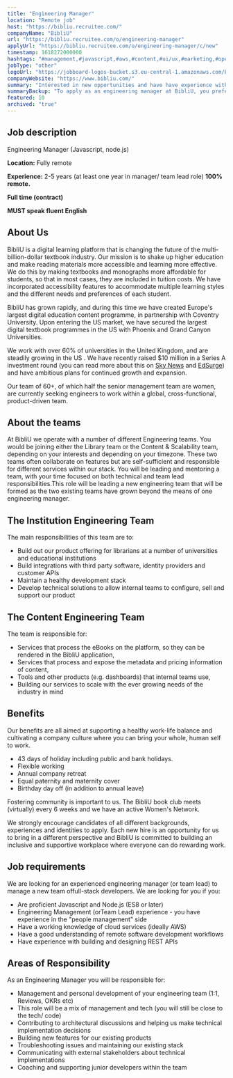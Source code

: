 ```yaml
---
title: "Engineering Manager"
location: "Remote job"
host: "https://bibliu.recruitee.com/"
companyName: "BibliU"
url: "https://bibliu.recruitee.com/o/engineering-manager"
applyUrl: "https://bibliu.recruitee.com/o/engineering-manager/c/new"
timestamp: 1618272000000
hashtags: "#management,#javascript,#aws,#content,#ui/ux,#marketing,#operations,#rest,#English"
jobType: "other"
logoUrl: "https://jobboard-logos-bucket.s3.eu-central-1.amazonaws.com/bibliu"
companyWebsite: "https://www.bibliu.com/"
summary: "Interested in new opportunities and have have experience with building and designing REST APIs? BibliU has a job opening for an Engineering Manager."
summaryBackup: "To apply as an engineering manager at BibliU, you preferably need to have some knowledge of: #management, #javascript, #content."
featured: 10
archived: "true"
---
```


## Job description

Engineering Manager (Javascript, node.js)

**Location:** Fully remote

**Experience:** 2-5 years (at least one year in manager/ team lead role) **100% remote.**

**Full time (contract)**

**MUST speak fluent English**

## About Us

BibliU is a digital learning platform that is changing the future of the multi-billion-dollar textbook industry. Our mission is to shake up higher education and make reading materials more accessible and learning more effective. We do this by making textbooks and monographs more affordable for students, so that in most cases, they are included in tuition costs. We have incorporated accessibility features to accommodate multiple learning styles and the different needs and preferences of each student.

BibliU has grown rapidly, and during this time we have created Europe's largest digital education content programme, in partnership with Coventry University. Upon entering the US market, we have secured the largest digital textbook programmes in the US with Phoenix and Grand Canyon Universities.

We work with over 60% of universities in the United Kingdom, and are steadily growing in the US . We have recently raised $10 million in a Series A investment round (you can read more about this on [Sky News](https://news.sky.com/story/innovation-agency-nesta-backs-uk-edtech-start-up-bibliu-11974089) and [EdSurge](https://www.edsurge.com/news/2020-04-17-bibliu-raises-10-million-to-scale-online-textbooks)) and have ambitious plans for continued growth and expansion.

Our team of 60+, of which half the senior management team are women, are currently seeking engineers to work within a global, cross-functional, product-driven team.

## About the teams

At BibliU we operate with a number of different Engineering teams. You would be joining either the Library team or the Content & Scalability team, depending on your interests and depending on your timezone. These two teams often collaborate on features but are self-sufficient and responsible for different services within our stack. You will be leading and mentoring a team, with your time focused on both technical and team lead responsibilities.This role will be leading a new engineering team that will be formed as the two existing teams have grown beyond the means of one engineering manager.

## The Institution Engineering Team

The main responsibilities of this team are to:

*   Build out our product offering for librarians at a number of universities and educational institutions
*   Build integrations with third party software, identity providers and customer APIs
*   Maintain a healthy development stack
*   Develop technical solutions to allow internal teams to configure, sell and support our product

## The Content Engineering Team

The team is responsible for:

*   Services that process the eBooks on the platform, so they can be rendered in the BibliU application,
*   Services that process and expose the metadata and pricing information of content,
*   Tools and other products (e.g. dashboards) that internal teams use,
*   Building our services to scale with the ever growing needs of the industry in mind

## Benefits

Our benefits are all aimed at supporting a healthy work-life balance and cultivating a company culture where you can bring your whole, human self to work.

*   43 days of holiday including public and bank holidays.
*   Flexible working
*   Annual company retreat
*   Equal paternity and maternity cover
*   Birthday day off (in addition to annual leave)

Fostering community is important to us. The BibliU book club meets (virtually) every 6 weeks and we have an active Women's Network.

We strongly encourage candidates of all different backgrounds, experiences and identities to apply. Each new hire is an opportunity for us to bring in a different perspective and BibliU is committed to building an inclusive and supportive workplace where everyone can do rewarding work.

## Job requirements

We are looking for an experienced engineering manager (or team lead) to manage a new team offull-stack developers. We are looking for you if you:

*   Are proficient Javascript and Node.js (ES8 or later)
*   Engineering Management (orTeam Lead) experience - you have experience in the "people management" side
*   Have a working knowledge of cloud services (ideally AWS)
*   Have a good understanding of remote software development workflows
*   Have experience with building and designing REST APIs

## Areas of Responsibility

As an Engineering Manager you will be responsible for:

*   Management and personal development of your engineering team (1:1, Reviews, OKRs etc)
*   This role will be a mix of management and tech (you will still be close to the tech/ code)
*   Contributing to architectural discussions and helping us make technical implementation decisions
*   Building new features for our existing products
*   Troubleshooting issues and maintaining our existing stack
*   Communicating with external stakeholders about technical implementations
*   Coaching and supporting junior developers within the team
